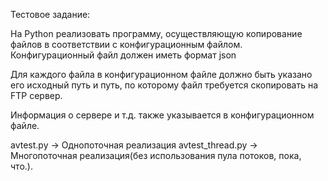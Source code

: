 Тестовое задание:

На  Python  реализовать  программу,  осуществляющую
копирование  файлов  в  соответствии  с  конфигурационным
файлом. Конфигурационный файл должен иметь формат json

Для каждого файла в конфигурационном файле должно быть
указано его исходный путь и путь, по которому файл требуется
скопировать на FTP сервер.

Информация  о  сервере  и  т.д. также  указывается  в конфигурационном файле.


avtest.py -> Однопоточная реализация
avtest_thread.py -> Многопоточная реализация(без использования пула потоков, пока, что.).
